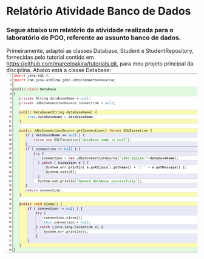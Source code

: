 #  Relatório Atividade Banco de Dados
### Segue abaixo um relatório da atividade realizada para o laboratório de POO, referente ao assunto banco de dados.
Primeiramente, adaptei as classes Database, Student e StudentRepository, fornecidas pelo tutorial contido em https://github.com/marceloakira/tutorials.git, 
para meu projeto principal da disciplina. Abaixo está a classe Database:
![wdwdw](ExercicioDB/prints/database.png)
